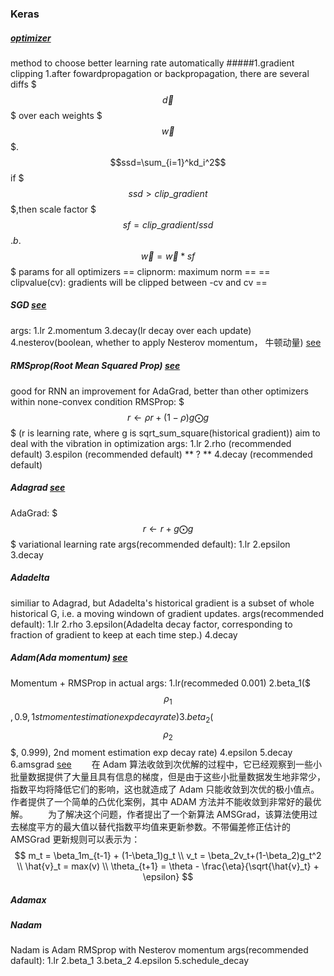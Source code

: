 ### Keras
##### [optimizer](https://keras.io/optimizers/)
method to choose better learning rate automatically
#####1.gradient clipping
1.after fowardpropagation or backpropagation, there are several diffs $$$\vec{d}$$$ over each weights $$$\vec{w}$$$.
$$ssd=\sum_{i=1}^kd_i^2$$
if $$$ ssd > clip\_gradient $$$,then scale factor $$$sf=clip\_gradient/ssd$$$.
b.$$$ \vec{w} = \vec{w} * sf $$$
params for all optimizers
== clipnorm: maximum norm ==
== clipvalue(cv): gradients will be clipped between -cv and cv ==
##### SGD [see](https://blog.csdn.net/bvl10101111/article/details/72616097)
args:
1.lr
2.momentum
3.decay(lr decay over each update)
4.nesterov(boolean, whether to apply Nesterov momentum， 牛顿动量) [see](https://blog.csdn.net/shuzfan/article/details/75675568)
##### RMSprop(Root Mean Squared Prop) [see](https://blog.csdn.net/bvl10101111/article/details/72616378)
good for RNN
an improvement for AdaGrad, better than other optimizers within none-convex condition
RMSProp: $$$ r\leftarrow \rho r + (1-\rho)g\bigodot g $$$ (r is learning rate, where g is sqrt_sum_square(historical gradient))
aim to deal with the vibration in optimization
args:
1.lr
2.rho (recommended default)
3.espilon (recommended default) ** ? **
4.decay (recommended default)
##### Adagrad [see](https://blog.csdn.net/bvl10101111/article/details/72616097)
AdaGrad: $$$ r\leftarrow r+g\bigodot g$$$
variational learning rate
args(recommended default):
1.lr
2.epsilon
3.decay
##### Adadelta
similiar to Adagrad, but Adadelta's historical gradient is a subset of whole historical G, i.e. a moving windown of gradient updates.
args(recommended default):
1.lr
2.rho
3.epsilon(Adadelta decay factor, corresponding to fraction of gradient to keep at each time step.)
4.decay
##### Adam(Ada momentum) [see](https://blog.csdn.net/bvl10101111/article/details/72616516)
Momentum + RMSProp in actual
args:
1.lr(recommeded 0.001)
2.beta_1($$$ \rho_1 $$$, 0.9, 1st moment estimation exp decay rate)
3.beta_2($$$ \rho_2 $$$, 0.999), 2nd moment estimation exp decay rate)
4.epsilon
5.decay
6.amsgrad [see](https://www.jiqizhixin.com/articles/2017-12-06)
&emsp;&emsp;在 Adam 算法收敛到次优解的过程中，它已经观察到一些小批量数据提供了大量且具有信息的梯度，但是由于这些小批量数据发生地非常少，指数平均将降低它们的影响，这也就造成了 Adam 只能收敛到次优的极小值点。作者提供了一个简单的凸优化案例，其中 ADAM 方法并不能收敛到非常好的最优解。
&emsp;&emsp;为了解决这个问题，作者提出了一个新算法 AMSGrad，该算法使用过去梯度平方的最大值以替代指数平均值来更新参数。不带偏差修正估计的 AMSGrad 更新规则可以表示为：
$$
m_t = \beta_1m_{t-1} + (1-\beta_1)g_t \\
v_t = \beta_2v_t+(1-\beta_2)g_t^2 \\
\hat{v}_t = max(v) \\
\theta_{t+1} = \theta - \frac{\eta}{\sqrt{\hat{v}_t} + \epsilon}
$$
##### Adamax
##### Nadam
Nadam is Adam RMSprop with Nesterov momentum
args(recommended dafault):
1.lr
2.beta_1
3.beta_2
4.epsilon
5.schedule_decay
